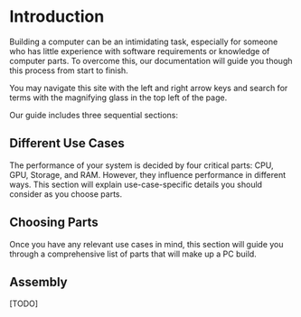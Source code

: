 # Introduction

Building a computer can be an intimidating task, especially for someone who has little experience with software requirements or knowledge of computer parts. To overcome this, our documentation will guide you though this process from start to finish.

You may navigate this site with the left and right arrow keys and search for terms with the magnifying glass in the top left of the page.

Our guide includes three sequential sections:

## Different Use Cases
The performance of your system is decided by four critical parts: CPU, GPU, Storage, and RAM. However, they influence performance in different ways. This section will explain use-case-specific details you should consider as you choose parts.

## Choosing Parts
Once you have any relevant use cases in mind, this section will guide you through a comprehensive list of parts that will make up a PC build.

## Assembly
[TODO]